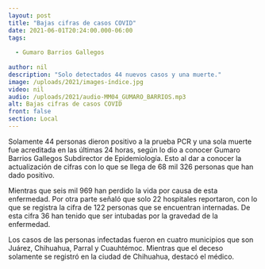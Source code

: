 ```yaml
---
layout: post
title: "Bajas cifras de casos COVID"
date: 2021-06-01T20:24:00.000-06:00
tags:
  
  - Gumaro Barrios Gallegos
  
author: nil
description: "Solo detectados 44 nuevos casos y una muerte."
image: /uploads/2021/images-índice.jpg
video: nil
audio: /uploads/2021/audio-MM04_GUMARO_BARRIOS.mp3
alt: Bajas cifras de casos COVID
front: false
section: Local
---
```


Solamente 44 personas dieron positivo a la prueba PCR y una sola muerte fue acreditada en las últimas 24 horas, según lo dio a conocer Gumaro Barrios Gallegos Subdirector de Epidemiología. Esto al dar a conocer la actualización de cifras con lo que se llega de 68 mil 326 personas que han dado positivo. 

Mientras que seis mil 969 han perdido la vida por causa de esta enfermedad. Por otra parte señaló que solo 22 hospitales reportaron, con lo que se registra la cifra de 122 personas que se encuentran internadas. De esta cifra 36 han tenido que ser intubadas por la gravedad de la enfermedad.

Los casos de las personas infectadas fueron en cuatro municipios que son Juárez, Chihuahua, Parral y Cuauhtémoc. Mientras que el deceso solamente se registró en la ciudad de Chihuahua, destacó el médico.
